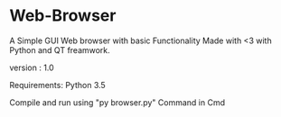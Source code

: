 # Web-Browser
A Simple GUI Web browser with basic Functionality 
Made with <3 with Python and QT freamwork.

version : 1.0

Requirements: Python 3.5 


Compile and run using "py browser.py" Command in Cmd
